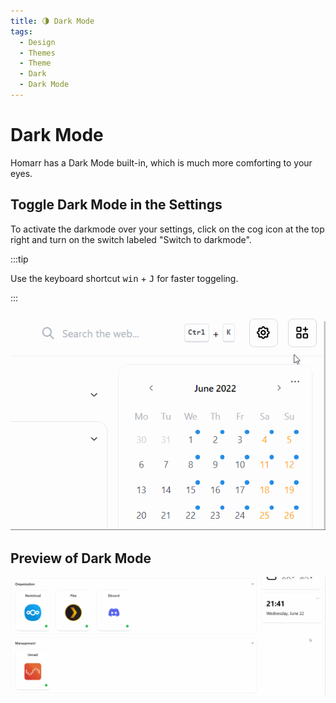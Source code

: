 ```yaml
---
title: 🌗 Dark Mode
tags:
  - Design
  - Themes
  - Theme
  - Dark
  - Dark Mode
---
```


# Dark Mode

Homarr has a Dark Mode built-in, which is much more comforting to your eyes.

## Toggle Dark Mode in the Settings

To activate the darkmode over your settings, click on the cog icon at the top right and turn on the switch labeled "Switch to darkmode".

:::tip

Use the keyboard shortcut <kbd>win</kbd> + <kbd>J</kbd> for faster toggeling.

:::

![screen recoding of toggeling dark mode in settings](./img/customizations-dark-mode-toggle-settings.gif)

## Preview of Dark Mode

![screen recording of dark mode](./img/customizations-dark-mode-toggle.gif)